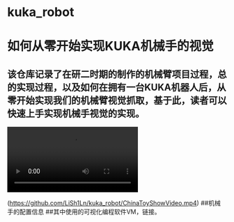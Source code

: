 # kuka_robot
# 如何从零开始实现KUKA机械手的视觉
## 该仓库记录了在研二时期的制作的机械臂项目过程，总的实现过程，以及如何在拥有一台KUKA机器人后，从零开始实现我们的机械臂视觉抓取，基于此，读者可以快速上手实现机械手视觉的实现。
<video src = "https://github.com/LiSh1Ln/kuka_robot/ChinaToyShowVideo.mp4" controls = "controls" autoplay = "autoplay">
</video>

(https://github.com/LiSh1Ln/kuka_robot/ChinaToyShowVideo.mp4)
##机械手的配置信息
##其中使用的可视化编程软件VM，链接。
